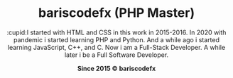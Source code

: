 <h1 align="center"><strong>bariscodefx (PHP Master)</strong></h1>

<p align="center">:cupid:I started with HTML and CSS in this work in 2015-2016. In 2020 with pandemic i started learning PHP and Python. And a while ago i started learning JavaScript, C++, and C. Now i am a Full-Stack Developer. A while later i be a Full Software Developer.</p>


<p align="center"><strong>Since 2015 © bariscodefx</strong></p>
